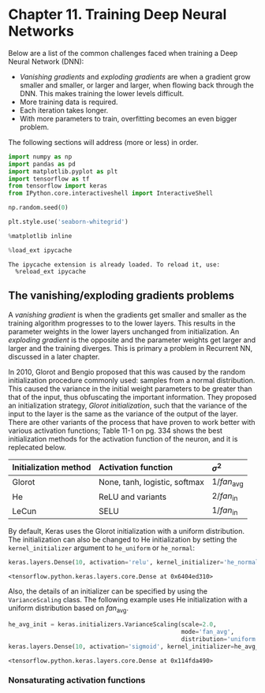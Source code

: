 # Chapter 11. Training Deep Neural Networks

Below are a list of the common challenges faced when training a Deep Neural Network (DNN):

* *Vanishing gradients* and *exploding gradients* are when a gradient grow smaller and smaller, or larger and larger, when flowing back through the DNN. This makes training the lower levels difficult.
* More training data is required.
* Each iteration takes longer.
* With more parameters to train, overfitting becomes an even bigger problem.

The following sections will address (more or less) in order.


```python
import numpy as np
import pandas as pd
import matplotlib.pyplot as plt
import tensorflow as tf
from tensorflow import keras
from IPython.core.interactiveshell import InteractiveShell

np.random.seed(0)

plt.style.use('seaborn-whitegrid')
```


```python
%matplotlib inline
```


```python
%load_ext ipycache
```

    The ipycache extension is already loaded. To reload it, use:
      %reload_ext ipycache


## The vanishing/exploding gradients problems

A *vanishing gradient* is when the gradients get smaller and smaller as the training algorithm progresses to to the lower layers.
This results in the parameter weights in the lower layers unchanged from initialization.
An *exploding gradient* is the opposite and the parameter weights get larger and larger and the training diverges.
This is primary a problem in Recurrent NN, discussed in a later chapter.

In 2010, Glorot and Bengio proposed that this was caused by the random initialization procedure commonly used: samples from a normal distribution.
This caused the variance in the initial weight parameters to be greater than that of the input, thus obfuscating the important information.
They proposed an initialization strategy, *Glorot initialization*, such that the variance of the input to the layer is the same as the variance of the output of the layer.
There are other variants of the process that have proven to work better with various activation functions; Table 11-1 on pg. 334 shows the best initialization methods for the activation function of the neuron, and it is replecated below.

| Initialization method | Activation function           | $\sigma^2$           |
|:----------------------|:------------------------------|:---------------------|
| Glorot                | None, tanh, logistic, softmax | $1/fan_{\text{avg}}$ |
| He                    | ReLU and variants             | $2/fan_{\text{in}}$  |
| LeCun                 | SELU                          | $1/fan_{\text{in}}$  |

By default, Keras uses the Glorot initialization with a uniform distribution.
The initialization can also be changed to He initialization by setting the `kernel_initializer` argument to `he_uniform` or `he_normal`:


```python
keras.layers.Dense(10, activation='relu', kernel_initializer='he_normal')
```




    <tensorflow.python.keras.layers.core.Dense at 0x6404ed310>



Also, the details of an initializer can be specified by using the `VarianceScaling` class.
The following example uses He initialization with a uniform distribution based on $fan_{\text{avg}}$.


```python
he_avg_init = keras.initializers.VarianceScaling(scale=2.0, 
                                                 mode='fan_avg', 
                                                 distribution='uniform')
keras.layers.Dense(10, activation='sigmoid', kernel_initializer=he_avg_init)
```




    <tensorflow.python.keras.layers.core.Dense at 0x114fda490>



### Nonsaturating activation functions


```python

```
